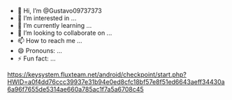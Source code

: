 - 👋 Hi, I’m @Gustavo09737373
- 👀 I’m interested in ...
- 🌱 I’m currently learning ...
- 💞️ I’m looking to collaborate on ...
- 📫 How to reach me ...
- 😄 Pronouns: ...
- ⚡ Fun fact: ...

<!---
Gustavo09737373/Gustavo09737373 is a ✨ special ✨ repository because its `README.md` (this file) appears on your GitHub profile.
You can click the Preview link to take a look at your changes.
--->
https://keysystem.fluxteam.net/android/checkpoint/start.php?HWID=a0f4dd76ccc39937e31b94e0ed8cfc18bf57e8f51ed6643aeff34430a6a96f7655de5314ae660a785ac1f7a5a6708c45
